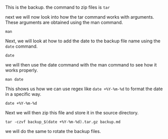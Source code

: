 This is the backup. the command to zip files is `tar`

next we will now look into how the tar command works with arguments. These arguments are obtained using the man command.

`man`

Next, we will look at how to add the date to the backup file name using the `date` command.

`date`

we will then use the date command with the man command to see how it works properly.

`man date`

This shows us how we can use regex like `date +%Y-%m-%d` to format the date in a specific way.

`date +%Y-%m-%d`

Next we will then zip this file and store it in the source directory.

`tar -czvf backup_$(date +%Y-%m-%d).tar.gz backup.md`

we  will do the same to rotate the backup files.

